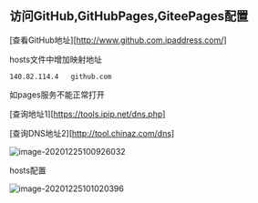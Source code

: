 ## 访问GitHub,GitHubPages,GiteePages配置

[查看GitHub地址][http://www.github.com.ipaddress.com/]

hosts文件中增加映射地址

```
140.82.114.4   github.com
```

如pages服务不能正常打开

[查询地址1][https://tools.ipip.net/dns.php]

[查询DNS地址2][http://tool.chinaz.com/dns]

![image-20201225100926032](https://gitee.com/yingzhixiaoyi/mdnice/raw/master/image-20201225100926032.png)

hosts配置

![image-20201225101020396](https://gitee.com/yingzhixiaoyi/mdnice/raw/master/image-20201225101020396.png)